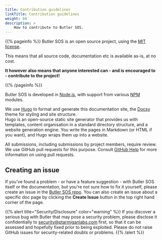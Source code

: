 ```yaml
---
title: Contribution guidelines
linkTitle: Contribution guidelines
weight: 60
description: >
    How to contribute to Butler SOS.
---
```


{{% pageinfo %}}
Butler SOS is an open source project, using the [MIT license](https://choosealicense.com/licenses/mit/).

This means that all source code, documentation etc is available as-is, at no cost.

**It however also means that anyone interested can - and is encouraged to - contribute to the project!**

{{% /pageinfo %}}

Butler SOS is developed in [Node.js](https://nodejs.org), with support from various [NPM](https://www.npmjs.com/) modules.  

We use [Hugo](https://gohugo.io/) to format and generate this documentation site, the [Docsy](https://github.com/google/docsy) theme for styling and site structure.  
Hugo is an open-source static site generator that provides us with templates, content organisation in a standard directory structure, and a website generation engine. You write the pages in Markdown (or HTML if you want), and Hugo wraps them up into a website.

All submissions, including submissions by project members, require review. We use GitHub pull requests for this purpose. Consult [GitHub Help](https://help.github.com/articles/about-pull-requests/) for more information on using pull requests.

## Creating an issue

If you've found a problem - or have a feature suggestion - with Butler SOS itself or the documentation, but you're not sure how to fix it yourself, please create an issue in the [Butler SOS repo](https://github.com/ptarmiganlabs/butler-sos/issues/new). You can also create an issue about a specific doc page by clicking the **Create Issue** button in the top right hand corner of the page.

{{% alert title="Security/Disclosure" color="warning" %}}
If you discover a serious bug with Butler that may pose a security problem, please disclose it confidentially to security@ptarmiganlabs.com first, so that it can be assessed and hopefully fixed prior to being exploited. Please do not raise GitHub issues for security-related doubts or problems.
{{% /alert %}}
